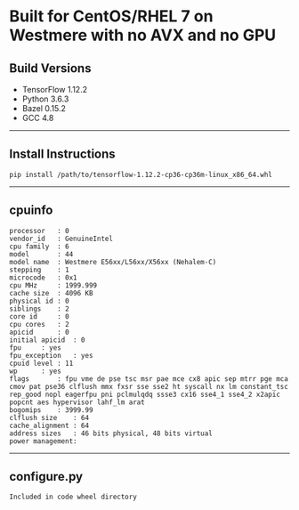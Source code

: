 # Built for CentOS/RHEL 7 on Westmere with no AVX and no GPU

## Build Versions
* TensorFlow 1.12.2 
* Python 3.6.3
* Bazel 0.15.2
* GCC 4.8

----

## Install Instructions

```
pip install /path/to/tensorflow-1.12.2-cp36-cp36m-linux_x86_64.whl
```

----

## cpuinfo

```
processor	: 0
vendor_id	: GenuineIntel
cpu family	: 6
model		: 44
model name	: Westmere E56xx/L56xx/X56xx (Nehalem-C)
stepping	: 1
microcode	: 0x1
cpu MHz		: 1999.999
cache size	: 4096 KB
physical id	: 0
siblings	: 2
core id		: 0
cpu cores	: 2
apicid		: 0
initial apicid	: 0
fpu		: yes
fpu_exception	: yes
cpuid level	: 11
wp		: yes
flags		: fpu vme de pse tsc msr pae mce cx8 apic sep mtrr pge mca cmov pat pse36 clflush mmx fxsr sse sse2 ht syscall nx lm constant_tsc rep_good nopl eagerfpu pni pclmulqdq ssse3 cx16 sse4_1 sse4_2 x2apic popcnt aes hypervisor lahf_lm arat
bogomips	: 3999.99
clflush size	: 64
cache_alignment	: 64
address sizes	: 46 bits physical, 48 bits virtual
power management:
```

----

## configure.py

```
Included in code wheel directory
```



